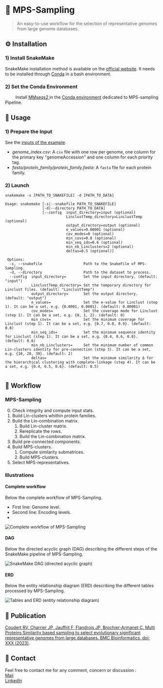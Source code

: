 # 🧬 MPS-Sampling

> An easy-to-use workflow for the selection of representative genomes from large genome databases.

## ⚙️ Installation

### 1) Install SnakeMake

SnakeMake installation method is available on the [official website](https://snakemake.readthedocs.io/en/stable/getting_started/installation.html). It needs to be installed through [Conda](https://docs.conda.io/projects/conda/en/latest/index.html) in a bash environment.

### 2) Set the Conda Environment

Install [MMseqs2 <img src="https://raw.githubusercontent.com/soedinglab/mmseqs2/master/.github/mmseqs2_logo.png" alt="" style="float: left; margin-left: 10px; margin-right: 10px; height: 1em;" />](https://github.com/soedinglab/MMseqs2) in the [Conda environment](https://docs.conda.io/projects/conda/en/latest/user-guide/tasks/manage-environments.html) dedicated to MPS-sampling Pipeline.

## 🔧 Usage

### 1) Prepare the Input

See the [inputs of the example](https://github.com/rvcoudert/MPS_Sampling/tree/main/data/example/input).
- *genome_index.csv*: A `csv` file with one row per genome, one column for the primary key "genomeAccession" and one column for each priority tag.
- *fasta/protein_family/protein_family.fasta*: A `fasta` file for each protein family.

### 2) Launch

```
snakemake -s [PATH_TO_SNAKEFILE] -d [PATH_TO_DATA]
```
```
Usage: snakemake [-s|--snakefile PATH_TO_SNAKEFILE]
                 [-d|--directory PATH_TO_DATA]
                 [--config  input_directory=input (optional)
                            LinclustTemp_directory=LinclustTemp (optional)
                            output_directory=output (optional)
                            e_values=0.00001 (optional)
                            cov_modes=0 (optional)
                            min_covs=0.8 (optional)
                            min_seq_ids=0.6 (optional)
                            min_nb_Linclusters=2 (optional)
                            deltas=0.5 (optional)]
                       
 Options:
  -s, --snakefile                   Path to the SnakeFile of MPS-Sampling.
  -d, --directory                   Path to the dataset to process.
  --config  input_directory=        Set the input directory. (default: "input")
            LinclustTemp_directory= Set the temporary directory for Linclust files. (default: "LinclustTemp")
            output_directory=       Set the output directory. (default: "output")
            e_values=               Set the e-value for Linclust (step 1). It can be a set, e.g. {0.0001, 0.0001}. (default: 0.00001)
            cov_modes=              Set the coverage mode for Linclust (step 1). It can be a set, e.g. {0, 1, 2}. (default: 0)
            min_covs=               Set the minimum coverage for Linclust (step 1). It can be a set, e.g. {0.7, 0.8, 0.9}. (default: 0.8)
            min_seq_ids=            Set the minimum sequence identity for Linclust (step 1). It can be a set, e.g. {0.4, 0.6, 0.8}. (default: 0.6)
            min_nb_Linclusters=     Set the minimum number of common Lin-clusters identity for pre-connection (step 3). It can be a set, e.g. {10, 20, 30}. (default: 2)
            deltas=                 Set the minimum similarity Δ for the hierarchical clustering with complete-linkage (step 4). It can be a set, e.g. {0.4, 0.5, 0.6}. (default: 0.5)
    
```

## 🐍 Workflow


### MPS-Sampling


0. Check integrity and compute input stats.
1. Build Lin-clusters whithin protein families.
2. Build the Lin-combination matrix.
    1. Build Lin-cluster matrix.
    2. Rereplicate the rows.
    3. Build the Lin-combination matrix.
3. Build pre-connected components.
4. Build MPS-clusters.
    1. Compute similarity submatrices.
    2. Build MPS-clusters.
5. Select MPS-representatives.

### Illustrations

#### Complete workflow

Below the complete workflow of MPS-Sampling.
- First line: Genome level.
- Second line: Encoding levels.
- 
![Complete workflow of MPS-Sampling](https://github.com/rvcoudert/MPS_Sampling/blob/main/Illustrations/Fig.3_workflow_complete.png)

#### DAG

Below the directed acyclic graph (DAG) describing the different steps of the SnakeMake pipeline of MPS-Sampling.

![SnakeMake DAG (directed acyclic graph)](https://github.com/rvcoudert/MPS_Sampling/blob/main/Illustrations/Fig.S1_Flowchart.png)

#### ERD

Below the entity relationship diagram (ERD) describing the different tables processed by MPS-Sampling.

![Tables and ERD (entity relationship diagram) ](https://github.com/rvcoudert/MPS_Sampling/blob/main/Illustrations/Fig.S2_Tables.png)


## 📖 Publication


[Coudert RV, Charrier JP, Jauffrit F, Flandrois JP, Brochier-Armanet C. Multi Proteins Similarity based sampling to select evolutionary significant representative genomes from large databases. BMC Bioinformatics, doi: XXX (2023)](https://github.com/rvcoudert/MPS_Sampling).

## 📲 Contact


Feel free to contact me for any comment, concern or discussion :
<br/>
[Mail](rv.coudert@gmail.com)
<br/>
[LinkedIn](https://www.linkedin.com/in/rvcoudert/)
